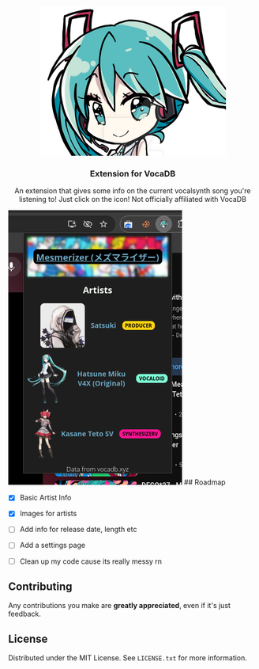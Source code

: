 <a id="readme-top"></a>


<!-- PROJECT LOGO -->
<br />
<div align="center">
  <a href="https://github.com/othneildrew/Best-README-Template">
    <img src="extension.png" alt="Logo">
  </a>

  <h3 align="center">Extension for VocaDB</h3>

  <p align="center">
    An extension that gives some info on the current vocalsynth song you're listening to! Just click on the icon!
    Not officially affiliated with VocaDB
</div>

<img src="assets/Screenshots/Screenshot_20241124_150054.png" alt="Screenshot of the extension">
<!-- ROADMAP -->
## Roadmap

- [x] Basic Artist Info
- [x] Images for artists
- [ ] Add info for release date, length etc
- [ ] Add a settings page
- [ ] Clean up my code cause its really messy rn


<!-- CONTRIBUTING -->
## Contributing

Any contributions you make are **greatly appreciated**, even if it's just feedback.


<!-- LICENSE -->
## License

Distributed under the MIT License. See `LICENSE.txt` for more information.
